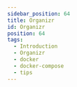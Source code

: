 ```yaml
---
sidebar_position: 64
title: Organizr
id: Organizr
position: 64
tags:
  - Introduction
  - Organizr
  - docker
  - docker-compose
  - tips
---
```


